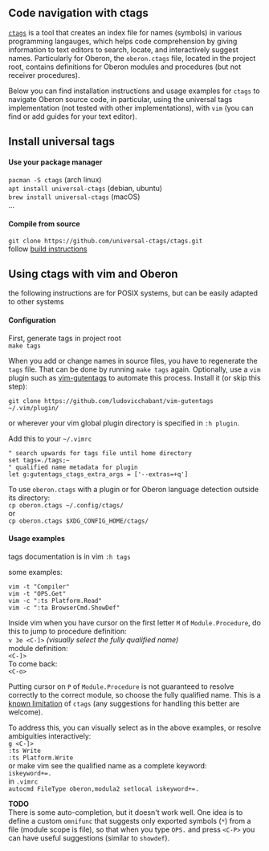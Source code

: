 ## Code navigation with ctags

[`ctags`](https://github.com/universal-ctags/ctags) is a tool that creates an index file for names (symbols) in various programming langauges, which helps code comprehension by giving information to text editors to search, locate, and interactively suggest names. Particularly for Oberon, the `oberon.ctags` file, located in the project root, contains definitions for Oberon modules and procedures (but not receiver procedures). 

Below you can find installation instructions and usage examples for `ctags` to navigate Oberon source code, in particular, using the universal tags implementation (not tested with other implementations), with `vim` (you can find or add guides for your text editor). 

## Install universal tags

#### Use your package manager

`pacman -S ctags` (arch linux)  
`apt install universal-ctags` (debian, ubuntu)  
`brew install universal-ctags` (macOS)  
...

#### Compile from source 

`git clone https://github.com/universal-ctags/ctags.git`  
follow [build instructions](https://github.com/universal-ctags/ctags/blob/master/README.md#how-to-build-and-install)  

## Using ctags with vim and Oberon

the following instructions are for POSIX systems, but can be easily adapted to other systems

#### Configuration

First, generate tags in project root  
`make tags`

When you add or change names in source files, you have to regenerate the `tags` file. That can be done by running `make tags` again. Optionally, use a `vim` plugin such as [vim-gutentags](https://github.com/ludovicchabant/vim-gutentags) to automate this process. Install it (or skip this step):

`git clone https://github.com/ludovicchabant/vim-gutentags ~/.vim/plugin/`  

or wherever your vim global plugin directory is specified in `:h plugin`. 

Add this to your `~/.vimrc`
```
" search upwards for tags file until home directory
set tags=./tags;~
" qualified name metadata for plugin
let g:gutentags_ctags_extra_args = ['--extras=+q']
```

To use `oberon.ctags` with a plugin or for Oberon language detection outside its directory:   
`cp oberon.ctags ~/.config/ctags/`  
or  
`cp oberon.ctags $XDG_CONFIG_HOME/ctags/`  

#### Usage examples

tags documentation is in vim
`:h tags`

some examples:
```
vim -t "Compiler"
vim -t "OPS.Get"
vim -c ":ts Platform.Read"
vim -c ":ta BrowserCmd.ShowDef"
```

Inside vim when you have cursor on the first letter `M` of `Module.Procedure`, do this to jump to procedure definition:  
`v 3e <C-]>`    *(visually select the fully qualified name)*  
module definition:  
`<C-]>`  
To come back:  
`<C-o>`

Putting cursor on `P` of `Module.Procedure` is not guaranteed to resolve correctly to the correct module, so choose the fully qualified name. This is a [known limitation](https://docs.ctags.io/en/latest/man/ctags-faq.7.html#how-do-i-jump-to-the-tag-i-want-instead-of-the-wrong-one-by-the-same-name) of `ctags` (any suggestions for handling this better are welcome).

To address this, you can visually select as in the above examples, or resolve ambiguities interactively:  
`g <C-]>`  
`:ts Write`  
`:ts Platform.Write`  
or make vim see the qualified name as a complete keyword:  
`iskeyword+=.`  
in `.vimrc`  
`autocmd FileType oberon,modula2 setlocal iskeyword+=.`  

**TODO**  
There is some auto-completion, but it doesn't work well. One idea is to define a custom `omnifunc` that suggests only exported symbols (`*`) from a file (module scope is file), so that when you type `OPS.` and press `<C-P>` you can have useful suggestions (similar to `showdef`).

